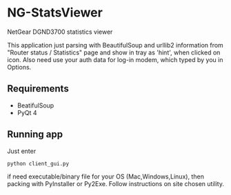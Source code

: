 NG-StatsViewer
==============

NetGear DGND3700 statistics viewer

This application just parsing with BeautifulSoup and urllib2 information from "Router status / Statistics" page and show in tray as 'hint', when clicked on icon. Also need use your auth data for log-in modem, which typed by you in Options.

Requirements  
--------------  
- BeatifulSoup
- PyQt 4

Running app
-------------  
Just enter  
    
    python client_gui.py

if need executable/binary file for your OS (Mac,Windows,Linux), then packing with PyInstaller or Py2Exe. Follow instructions on site chosen utility.
